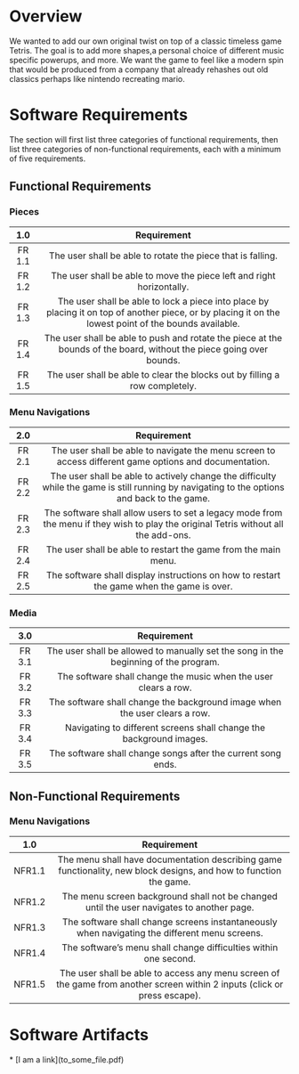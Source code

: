 # Overview
We wanted to add our own original twist on top of a classic timeless game Tetris. The goal is to add more shapes,a personal choice of different music specific powerups, and more. We want the game to feel like a modern spin that would be produced from a company that already rehashes out old classics perhaps like nintendo recreating mario.

# Software Requirements
The section will first list three categories of functional requirements, then list three categories of non-functional requirements, each with a minimum of five requirements.
  
## Functional Requirements
### Pieces
| 1.0 | Requirement |
| :-------------: | :----------: |
| FR 1.1 | The user shall be able to rotate the piece that is falling. |
| FR 1.2 | The user shall be able to move the piece left and right horizontally. |
| FR 1.3 | The user shall be able to lock a piece into place by placing it on top of another piece, or by placing it on the lowest point of the bounds available.|
| FR 1.4 | The user shall be able to push and rotate the piece at the bounds of the board, without the piece going over bounds. |
| FR 1.5 | The user shall be able to clear the blocks out by filling a row completely. |
  
### Menu Navigations
| 2.0 | Requirement |
| :-------------: | :----------: |
| FR 2.1 | The user shall be able to navigate the menu screen to access different game options and documentation. |
| FR 2.2 | The user shall be able to actively change the difficulty while the game is still running by navigating to the options and back to the game. |
| FR 2.3 | The software shall allow users to set a legacy mode from the menu if they wish to play the original Tetris without all the add-ons. |
| FR 2.4 | The user shall be able to restart the game from the main menu. |
| FR 2.5 | The software shall display instructions on how to restart the game when the game is over.|

### Media
| 3.0 | Requirement |
| :-------------: | :----------: |
| FR 3.1 | The user shall be allowed to manually set the song in the beginning of the program.        |
| FR 3.2 | The software shall change the music when the user clears a row. |
| FR 3.3 | The software shall change the background image when the user clears a row. |
| FR 3.4 | Navigating to different screens shall change the background images. |
| FR 3.5 | The software shall change songs after the current song ends. |

## Non-Functional Requirements
### Menu Navigations
| 1.0 | Requirement |
| :-------------: | :----------: |
| NFR1.1 | The menu shall have documentation describing game functionality, new block designs, and how to function the game.|
| NFR1.2 | The menu screen background shall not be changed until the user navigates to another page. |
| NFR1.3 | The software shall change screens instantaneously when navigating the different menu screens.  |
| NFR1.4 | The software’s menu shall change difficulties within one second. |
| NFR1.5 | The user shall be able to access any menu screen of the game from another screen within 2 inputs (click or press escape). |
# Software Artifacts
<Describe the purpose of this section>
* [I am a link](to_some_file.pdf)
